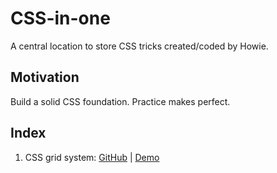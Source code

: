 # CSS-in-one
A central location to store CSS tricks created/coded by Howie.

## Motivation
Build a solid CSS foundation. Practice makes perfect.

## Index
1. CSS grid system: [GitHub](https://github.com/HowieWork/CSS-grid-system-with-float) | [Demo](https://howiework.github.io/CSS-grid-system-with-float)
